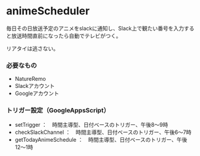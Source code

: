# animeScheduler
毎日その日放送予定のアニメをslackに通知し、Slack上で観たい番号を入力すると放送時間直前になったら自動でテレビがつく。

リアタイは逃さない。

### 必要なもの
- NatureRemo
- Slackアカウント
- Googleアカウント

### トリガー設定（GoogleAppsScript）
-  setTrigger ：　時間主導型、日付ベースのトリガー、午後8〜9時
-  checkSlackChannel ：　時間主導型、日付ベースのトリガー、午後6〜7時
-  getTodayAnimeSchedule ：　時間主導型、日付ベースのトリガー、午後12〜1時
